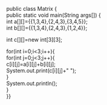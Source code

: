 
public class Matrix
{  
public static void main(String args[])
{   
int a[][]={{1,3,4},{2,4,3},{3,4,5}};    
int b[][]={{1,3,4},{2,4,3},{1,2,4}};    
    
int c[][]=new int[3][3];  
        
for(int i=0;i<3;i++){    
for(int j=0;j<3;j++){    
c[i][j]=a[i][j]+b[i][j];   
System.out.print(c[i][j]+" ");    
}    
System.out.println();   
}    
}}  
